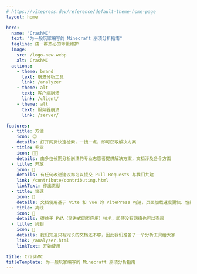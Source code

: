 ```yaml
---
# https://vitepress.dev/reference/default-theme-home-page
layout: home

hero:
  name: "CrashMC"
  text: "为一般玩家编写的 Minecraft 崩溃分析指南"
  tagline: 由一群热心的笨蛋维护
  image:
    src: /logo-new.webp
    alt: CrashMC
  actions:
    - theme: brand
      text: 崩溃分析工具
      link: /analyzer
    - theme: alt
      text: 客户端崩溃
      link: /client/
    - theme: alt
      text: 服务器崩溃
      link: /server/

features:
  - title: 方便
    icon: 😉
    details: 打开网页快速检索，一搜一点，即可获取解决方案
  - title: 专业
    icon: 👨‍💻
    details: 由多位长期分析崩溃的专业志愿者提供解决方案，文档涉及各个方面
  - title: 开放
    icon: 🚪
    details: 有任何改进建议都可以提交 Pull Requests 与我们共建
    link: /contribute/contributing.html
    linkText: 作出贡献
  - title: 快速
    icon: 🚀
    details: 文档使用基于 Vite 和 Vue 的 VitePress 构建，页面加载速度更快、性能更好
  - title: 离线
    icon: 🔌
    details: 得益于 PWA（渐进式网页应用）技术，即使没有网络也可以查阅
  - title: 周到
    icon: 🫡
    details: 我们知道只有冗长的文档还不够，因此我们准备了一个分析工具给大家
    link: /analyzer.html
    linkText: 开始使用

title: CrashMC
titleTemplate: 为一般玩家编写的 Minecraft 崩溃分析指南
---
```

